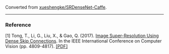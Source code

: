Converted from [xueshengke/SRDenseNet-Caffe](https://github.com/xueshengke/SRDenseNet-Caffe/tree/423df7eb5fc707d48dd146dea152ee442b7974e2).

---

### Reference
[1] Tong, T., Li, G., Liu, X., & Gao, Q. (2017). [Image Super-Resolution Using Dense Skip Connections](https://ieeexplore.ieee.org/document/8237776/). In the IEEE International Conference on Computer Vision (pp. 4809-4817). [[PDF]](http://openaccess.thecvf.com/content_ICCV_2017/papers/Tong_Image_Super-Resolution_Using_ICCV_2017_paper.pdf)
